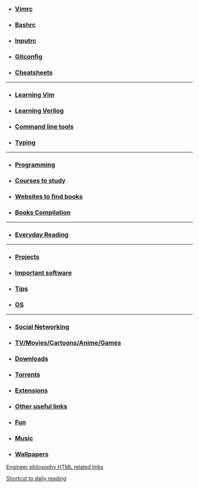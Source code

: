 <link rel="icon" href="https://gs1293.github.io/favicon.ico?v=2"/>

  - ### [Vimrc](md/vimrc.md)
  - ### [Bashrc](md/bashrc.md)
  - ### [Inputrc](md/inputrc.md)
  - ### [Gitconfig](md/gitconfig.md)
  - ### [Cheatsheets](md/cheatsheets.md)

---

  - ### [Learning Vim](md/vim_learning.md)
  - ### [Learning Verilog](md/verilog_learning.md)
  - ### [Command line tools](md/linux_tools.md)
  - ### [Typing](md/typing.md)

---

  - ### [Programming](md/programming.md)
  - ### [Courses to study](md/courses_to_study.md)
  - ### [Websites to find books](md/books.md)
  - ### [Books Compilation](https://gs1293.github.io/books/)

---

  - ### [Everyday Reading](md/everyday.md)

---

  - ### [Projects](md/projects.md)
  - ### [Important software](md/imp_soft.md)
  - ### [Tips](md/tips.md)
  - ### [OS](md/os.md)

---

  - ### [Social Networking](md/social.md)
  - ### [TV/Movies/Cartoons/Anime/Games](md/tv.md)
  - ### [Downloads](md/download.md)
  - ### [Torrents](md/torrents.md)
  - ### [Extensions](md/extensions.md)
  - ### [Other useful links](md/others.md)
  - ### [Fun](md/fun.md)
  - ### [Music](https://gs1293.github.io/music/)
  - ### [Wallpapers](https://gs1293.github.io/wallpapers/)

  <a onclick="window.open('https://engineerphilosophy.com/category/javascript/'); window.open('https://engineerphilosopy.com/category/angular/')" href="https://engineerphilosophy.com/category/html/" target="_blank">Engineer philosophy HTML related links </a>

  <a onclick="window.open('https://fossbytes.com/'); window.open('https://news.google.com/news/');  window.open('http://www.espncricinfo.com/'); window.open('https://gs1293.github.io/'); window.open('https://github.com/')" href="https://www.reddit.com/" target="_blank">Shortcut to daily reading </a>
